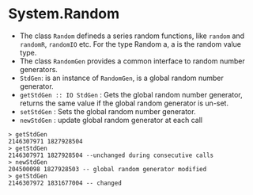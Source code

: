 # System.Random #

- The class `Random` defineds a series random functions, like `random` and `randomR`, `randomIO` etc. For the type Random a, a is the random value type.
- The class `RandomGen` provides a common interface to random number generators.
-  `StdGen`: is an instance of `RandomGen`, is a global random number generator.
-  `getStdGen :: IO StdGen` :  Gets the global random number generator, returns the same value if the global random generator is un-set.
-  `setStdGen` : Sets the global random number generator.
-  `newStdGen` : update global random generator at each call


```
> getStdGen
2146307971 1827928504
> getStdGen
2146307971 1827928504 --unchanged during consecutive calls
> newStdGen
204500098 1827928503 -- global random generator modified
> getStdGen
2146307972 1831677004 -- changed
```



